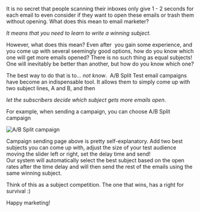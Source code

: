 It is no secret that people scanning their inboxes only give 1 - 2 seconds
for each email to even consider if they want to open these
emails or trash them without opening. What does this mean to email
marketer?

*It means that you need to learn to write a winning subject.*

However, what does this mean? Even after  you gain some experience, and
you come up with several seemingly good options, how do you know which
one will get more emails opened? There is no such thing as equal
subjects! One will inevitably be better than another, but how do you
know which one?

The best way to do that is to... *not know*.  A/B Split Test email
campaigns have become an indispensable tool. It allows them to simply
come up with two subject lines, A and B, and then

*let the subscribers decide which subject gets more emails open*.

For example, when sending a campaign, you can choose A/B Split campaign

![A/B Split campaign](/blog/images/2013/Selection_607.png "A/B split campaign")

Campaign sending page above is
pretty self-explanatory. Add two best subjects you can come up with,
adjust the size of your test audience moving the slider left or right,
set the delay time and send!  
Our system will automatically select the best subject based on the open
rates after the time delay and will then send the rest of the emails
using the same winning subject.

Think of this as a subject competition. The one that wins, has a right
for survival :)

Happy marketing!